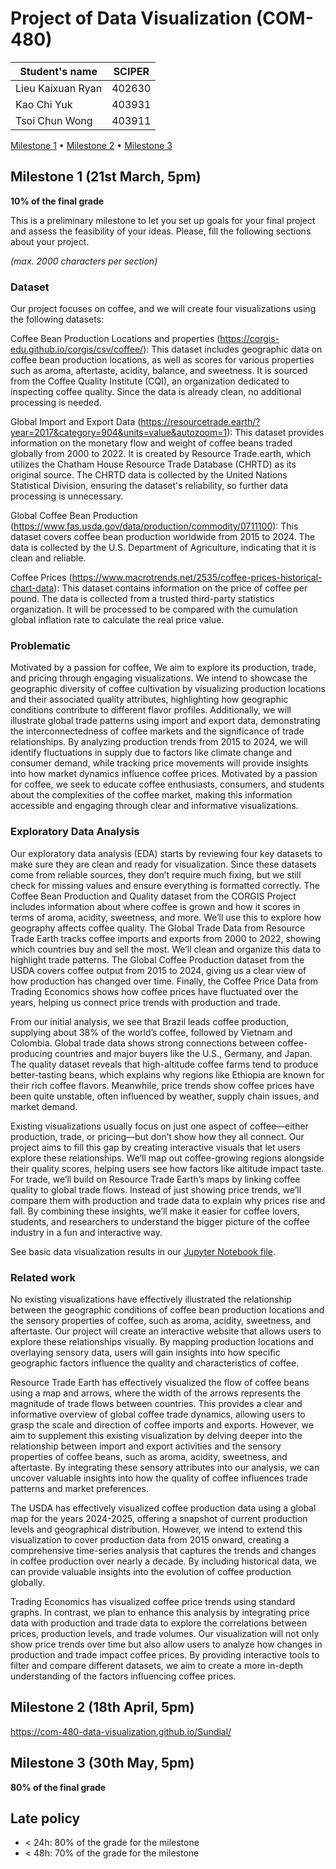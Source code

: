 # Project of Data Visualization (COM-480)

| Student's name | SCIPER |
| -------------- | ------ |
| Lieu Kaixuan Ryan| 402630|
| Kao Chi Yuk| 403931|
| Tsoi Chun Wong| 403911|

[Milestone 1](#milestone-1) • [Milestone 2](#milestone-2) • [Milestone 3](#milestone-3)

## Milestone 1 (21st March, 5pm)

**10% of the final grade**

This is a preliminary milestone to let you set up goals for your final project and assess the feasibility of your ideas.
Please, fill the following sections about your project.

*(max. 2000 characters per section)*

### Dataset

Our project focuses on coffee, and we will create four visualizations using the following datasets:

Coffee Bean Production Locations and properties (https://corgis-edu.github.io/corgis/csv/coffee/): This dataset includes geographic data on coffee bean production locations, as well as scores for various properties such as aroma, aftertaste, acidity, balance, and sweetness. It is sourced from the Coffee Quality Institute (CQI), an organization dedicated to inspecting coffee quality. Since the data is already clean, no additional processing is needed.

Global Import and Export Data (https://resourcetrade.earth/?year=2017&category=904&units=value&autozoom=1): This dataset provides information on the monetary flow and weight of coffee beans traded globally from 2000 to 2022. It is created by Resource Trade.earth, which utilizes the Chatham House Resource Trade Database (CHRTD) as its original source. The CHRTD data is collected by the United Nations Statistical Division, ensuring the dataset's reliability, so further data processing is unnecessary.

Global Coffee Bean Production (https://www.fas.usda.gov/data/production/commodity/0711100): This dataset covers coffee bean production worldwide from 2015 to 2024. The data is collected by the U.S. Department of Agriculture, indicating that it is clean and reliable.

Coffee Prices (https://www.macrotrends.net/2535/coffee-prices-historical-chart-data): This dataset contains information on the price of coffee per pound. The data is collected from a trusted third-party statistics organization. It will be processed to be compared with the cumulation global inflation rate to calculate the real price value. 


### Problematic

Motivated by a passion for coffee, We aim to explore its production, trade, and pricing through engaging visualizations. We intend to showcase the geographic diversity of coffee cultivation by visualizing production locations and their associated quality attributes, highlighting how geographic conditions contribute to different flavor profiles. Additionally, we will illustrate global trade patterns using import and export data, demonstrating the interconnectedness of coffee markets and the significance of trade relationships. By analyzing production trends from 2015 to 2024, we will identify fluctuations in supply due to factors like climate change and consumer demand, while tracking price movements will provide insights into how market dynamics influence coffee prices. Motivated by a passion for coffee, we seek to educate coffee enthusiasts, consumers, and students about the complexities of the coffee market, making this information accessible and engaging through clear and informative visualizations.

### Exploratory Data Analysis

Our exploratory data analysis (EDA) starts by reviewing four key datasets to make sure they are clean and ready for visualization. Since these datasets come from reliable sources, they don’t require much fixing, but we still check for missing values and ensure everything is formatted correctly. The Coffee Bean Production and Quality dataset from the CORGIS Project includes information about where coffee is grown and how it scores in terms of aroma, acidity, sweetness, and more. We’ll use this to explore how geography affects coffee quality. The Global Trade Data from Resource Trade Earth tracks coffee imports and exports from 2000 to 2022, showing which countries buy and sell the most. We’ll clean and organize this data to highlight trade patterns. The Global Coffee Production dataset from the USDA covers coffee output from 2015 to 2024, giving us a clear view of how production has changed over time. Finally, the Coffee Price Data from Trading Economics shows how coffee prices have fluctuated over the years, helping us connect price trends with production and trade.

From our initial analysis, we see that Brazil leads coffee production, supplying about 38% of the world’s coffee, followed by Vietnam and Colombia. Global trade data shows strong connections between coffee-producing countries and major buyers like the U.S., Germany, and Japan. The quality dataset reveals that high-altitude coffee farms tend to produce better-tasting beans, which explains why regions like Ethiopia are known for their rich coffee flavors. Meanwhile, price trends show coffee prices have been quite unstable, often influenced by weather, supply chain issues, and market demand.

Existing visualizations usually focus on just one aspect of coffee—either production, trade, or pricing—but don’t show how they all connect. Our project aims to fill this gap by creating interactive visuals that let users explore these relationships. We’ll map out coffee-growing regions alongside their quality scores, helping users see how factors like altitude impact taste. For trade, we’ll build on Resource Trade Earth’s maps by linking coffee quality to global trade flows. Instead of just showing price trends, we’ll compare them with production and trade data to explain why prices rise and fall. By combining these insights, we’ll make it easier for coffee lovers, students, and researchers to understand the bigger picture of the coffee industry in a fun and interactive way.

See basic data visualization results in our [Jupyter Notebook file](/milestone1.ipynb). 

### Related work


No existing visualizations have effectively illustrated the relationship between the geographic conditions of coffee bean production locations and the sensory properties of coffee, such as aroma, acidity, sweetness, and aftertaste. Our project will create an interactive website that allows users to explore these relationships visually. By mapping production locations and overlaying sensory data, users will gain insights into how specific geographic factors influence the quality and characteristics of coffee.

Resource Trade Earth has effectively visualized the flow of coffee beans using a map and arrows, where the width of the arrows represents the magnitude of trade flows between countries. This provides a clear and informative overview of global coffee trade dynamics, allowing users to grasp the scale and direction of coffee imports and exports. However, we aim to supplement this existing visualization by delving deeper into the relationship between import and export activities and the sensory properties of coffee beans, such as aroma, acidity, sweetness, and aftertaste. By integrating these sensory attributes into our analysis, we can uncover valuable insights into how the quality of coffee influences trade patterns and market preferences.

The USDA has effectively visualized coffee production data using a global map for the years 2024-2025, offering a snapshot of current production levels and geographical distribution. However, we intend to extend this visualization to cover production data from 2015 onward, creating a comprehensive time-series analysis that captures the trends and changes in coffee production over nearly a decade. By including historical data, we can provide valuable insights into the evolution of coffee production globally.

Trading Economics has visualized coffee price trends using standard graphs. In contrast, we plan to enhance this analysis by integrating price data with production and trade data to explore the correlations between prices, production levels, and trade volumes. Our visualization will not only show price trends over time but also allow users to analyze how changes in production and trade impact coffee prices. By providing interactive tools to filter and compare different datasets, we aim to create a more in-depth understanding of the factors influencing coffee prices.

## Milestone 2 (18th April, 5pm)

https://com-480-data-visualization.github.io/Sundial/


## Milestone 3 (30th May, 5pm)

**80% of the final grade**


## Late policy

- < 24h: 80% of the grade for the milestone
- < 48h: 70% of the grade for the milestone

